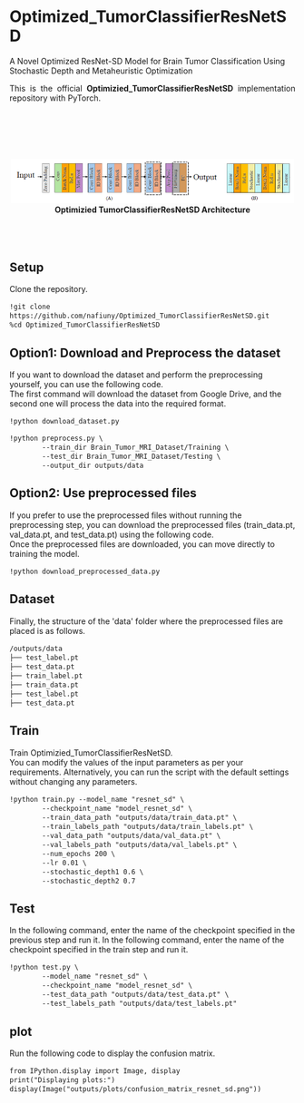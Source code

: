 # Optimized_TumorClassifierResNetSD
A Novel Optimized ResNet-SD Model for Brain Tumor Classification Using Stochastic Depth and Metaheuristic Optimization


<p align="justify">
This is the official <strong>Optimizied_TumorClassifierResNetSD</strong> implementation repository with PyTorch.<br/><br/>

</p>
<p align="center">
<br><br><br><br>
<img src="imgs/Optimizied_TumorClassifierResNetSD.png" width="500">
<br>
<b>Optimizied TumorClassifierResNetSD Architecture</b>
<br><br><br><br>
</p>

## Setup
Clone the repository.

```
!git clone https://github.com/nafiuny/Optimized_TumorClassifierResNetSD.git
%cd Optimized_TumorClassifierResNetSD
```

## Option1: Download and Preprocess the dataset
If you want to download the dataset and perform the preprocessing yourself, you can use the following code.<br/>
The first command will download the dataset from Google Drive, and the second one will process the data into the required format.<br/>
```
!python download_dataset.py
```
```
!python preprocess.py \
        --train_dir Brain_Tumor_MRI_Dataset/Training \
        --test_dir Brain_Tumor_MRI_Dataset/Testing \
        --output_dir outputs/data

```



## Option2: Use preprocessed files
If you prefer to use the preprocessed files without running the preprocessing step, you can download the preprocessed files (train_data.pt, val_data.pt, and test_data.pt) using the following code.<br/>
Once the preprocessed files are downloaded, you can move directly to training the model.<br/>
```
!python download_preprocessed_data.py
```



## Dataset
Finally, the structure of the 'data' folder where the preprocessed files are placed is as follows.<br/>
```
/outputs/data
├── test_label.pt
├── test_data.pt
├── train_label.pt
├── train_data.pt
├── test_label.pt
├── test_data.pt
```  



## Train
Train Optimizied_TumorClassifierResNetSD.
<br/>
You can modify the values of the input parameters as per your requirements. Alternatively, you can run the script with the default settings without changing any parameters.
```
!python train.py --model_name "resnet_sd" \
        --checkpoint_name "model_resnet_sd" \
        --train_data_path "outputs/data/train_data.pt" \
        --train_labels_path "outputs/data/train_labels.pt" \
        --val_data_path "outputs/data/val_data.pt" \
        --val_labels_path "outputs/data/val_labels.pt" \
        --num_epochs 200 \
        --lr 0.01 \
        --stochastic_depth1 0.6 \
        --stochastic_depth2 0.7 

```



## Test
In the following command, enter the name of the checkpoint specified in the previous step and run it.
In the following command, enter the name of the checkpoint specified in the train step and run it.
```
!python test.py \
        --model_name "resnet_sd" \
        --checkpoint_name "model_resnet_sd" \
        --test_data_path "outputs/data/test_data.pt" \
        --test_labels_path "outputs/data/test_labels.pt" 
```



## plot 
Run the following code to display the confusion matrix.
```
from IPython.display import Image, display
print("Displaying plots:")
display(Image("outputs/plots/confusion_matrix_resnet_sd.png"))
```


